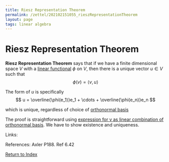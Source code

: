 ```yaml
---
title: Riesz Representation Theorem
permalink: /zettel/202102151055_rieszRepresentationTheorem
layout: page
tags: linear algebra
---
```

# Riesz Representation Theorem

**Riesz Representation Theorem** says that if we have a finite dimensional space $V$ with a 
[linear functional](202102151052_linearFunctionalDefinition) $\phi$ on $V$, then there is a unique 
vector $u \in V$ such that 
$$
\phi(v) = \langle v, u \rangle
$$

The form of $u$ is specifically 
$$
u = \overline{\phi(e_1)}e_1 + \cdots + \overline{\phi(e_n)}e_n
$$

which is unique, regardless of choice of [orthonormal basis](202102142105_orthonormalBasisDefinition)

The proof is straightforward using [expression for v as linear combination of orthonormal basis](202102142128_linearCombinationOrthonomalBasis).
We have to show existence and uniqueness.



Links: 

References: Axler P188. Ref 6.42

[Return to Index](index)